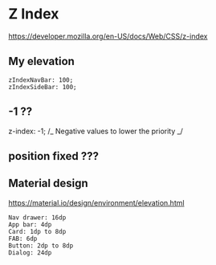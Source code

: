 # Z Index

https://developer.mozilla.org/en-US/docs/Web/CSS/z-index

## My elevation

```
zIndexNavBar: 100;
zIndexSideBar: 100;
```

## -1 ??

z-index: -1; /_ Negative values to lower the priority _/

## position fixed ???

## Material design

https://material.io/design/environment/elevation.html

```
Nav drawer: 16dp
App bar: 4dp
Card: 1dp to 8dp
FAB: 6dp
Button: 2dp to 8dp
Dialog: 24dp
```
